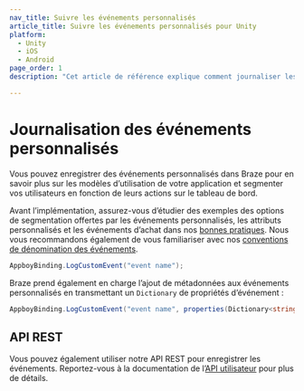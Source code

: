 ```yaml
---
nav_title: Suivre les événements personnalisés
article_title: Suivre les événements personnalisés pour Unity
platform: 
  - Unity
  - iOS
  - Android
page_order: 1
description: "Cet article de référence explique comment journaliser les événements personnalisés sur la plateforme Unity."

---
```


# Journalisation des événements personnalisés

Vous pouvez enregistrer des événements personnalisés dans Braze pour en savoir plus sur les modèles d’utilisation de votre application et segmenter vos utilisateurs en fonction de leurs actions sur le tableau de bord.

Avant l’implémentation, assurez-vous d’étudier des exemples des options de segmentation offertes par les événements personnalisés, les attributs personnalisés et les événements d’achat dans nos [bonnes pratiques][4]. Nous vous recommandons également de vous familiariser avec nos [conventions de dénomination des événements]({{site.baseurl}}/user_guide/data_and_analytics/custom_data/event_naming_conventions/).

```csharp
AppboyBinding.LogCustomEvent("event name");
```

Braze prend également en charge l’ajout de métadonnées aux événements personnalisés en transmettant un `Dictionary` de propriétés d’événement :

```csharp
AppboyBinding.LogCustomEvent("event name", properties(Dictionary<string, object>));
```

## API REST

Vous pouvez également utiliser notre API REST pour enregistrer les événements. Reportez-vous à la documentation de l’[API utilisateur][5] pour plus de détails.

[4]: {{site.baseurl}}/developer_guide/platform_wide/analytics_overview/#best-practices
[5]: {{site.baseurl}}/developer_guide/rest_api/user_data/#user-data
